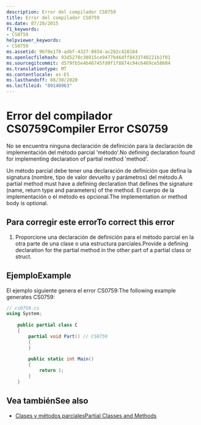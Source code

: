 ```yaml
---
description: Error del compilador CS0759
title: Error del compilador CS0759
ms.date: 07/20/2015
f1_keywords:
- CS0759
helpviewer_keywords:
- CS0759
ms.assetid: 96f0e178-adbf-4327-8934-ac282c428184
ms.openlocfilehash: 93d5270c38815ce9477b46dff8433740221b1f01
ms.sourcegitcommit: d579fb5e4b46745fd0f1f8874c94c6469ce58604
ms.translationtype: MT
ms.contentlocale: es-ES
ms.lasthandoff: 08/30/2020
ms.locfileid: "89140963"
---
```

# <a name="compiler-error-cs0759"></a><span data-ttu-id="d3a98-103">Error del compilador CS0759</span><span class="sxs-lookup"><span data-stu-id="d3a98-103">Compiler Error CS0759</span></span>
<span data-ttu-id="d3a98-104">No se encuentra ninguna declaración de definición para la declaración de implementación del método parcial 'método'.</span><span class="sxs-lookup"><span data-stu-id="d3a98-104">No defining declaration found for implementing declaration of partial method 'method'.</span></span>  
  
 <span data-ttu-id="d3a98-105">Un método parcial debe tener una declaración de definición que defina la signatura (nombre, tipo de valor devuelto y parámetros) del método.</span><span class="sxs-lookup"><span data-stu-id="d3a98-105">A partial method must have a defining declaration that defines the signature (name, return type and parameters) of the method.</span></span> <span data-ttu-id="d3a98-106">El cuerpo de la implementación o el método es opcional.</span><span class="sxs-lookup"><span data-stu-id="d3a98-106">The implementation or method body is optional.</span></span>  
  
## <a name="to-correct-this-error"></a><span data-ttu-id="d3a98-107">Para corregir este error</span><span class="sxs-lookup"><span data-stu-id="d3a98-107">To correct this error</span></span>  
  
1. <span data-ttu-id="d3a98-108">Proporcione una declaración de definición para el método parcial en la otra parte de una clase o una estructura parciales.</span><span class="sxs-lookup"><span data-stu-id="d3a98-108">Provide a defining declaration for the partial method in the other part of a partial class or struct.</span></span>  
  
## <a name="example"></a><span data-ttu-id="d3a98-109">Ejemplo</span><span class="sxs-lookup"><span data-stu-id="d3a98-109">Example</span></span>  
 <span data-ttu-id="d3a98-110">El ejemplo siguiente genera el error CS0759:</span><span class="sxs-lookup"><span data-stu-id="d3a98-110">The following example generates CS0759:</span></span>  
  
```csharp  
// cs0759.cs  
using System;  
  
    public partial class C  
    {  
        partial void Part() // CS0759  
        {  
        }  
  
        public static int Main()  
        {  
            return 1;  
        }  
    }  
```  
  
## <a name="see-also"></a><span data-ttu-id="d3a98-111">Vea también</span><span class="sxs-lookup"><span data-stu-id="d3a98-111">See also</span></span>

- [<span data-ttu-id="d3a98-112">Clases y métodos parciales</span><span class="sxs-lookup"><span data-stu-id="d3a98-112">Partial Classes and Methods</span></span>](../programming-guide/classes-and-structs/partial-classes-and-methods.md)
